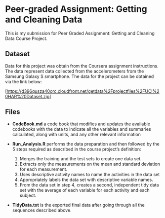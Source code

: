 # Peer-graded Assignment: Getting and Cleaning Data

This is my submission for Peer Graded Assignment: Getting and Cleaning Data Course Project.

## Dataset

Data for this project was obtain from the Coursera assignment instructions. The data represent data collected from the accelerometers from the Samsung Galaxy S smartphone. The data for the project can be obtained via the link below:

[https://d396qusza40orc.cloudfront.net/getdata%2Fprojectfiles%2FUCI%20HAR%20Dataset.zip]

## Files

- **CodeBook.md**  a code book that modifies and updates the available codebooks with the data to indicate all the variables and summaries calculated, along with units, and any other relevant information

- **Run_Analysis.R** performs the data preparation and then followed by the 5 steps required as described in the course project’s definition:
  1. Merges the training and the test sets to create one data set.
  2. Extracts only the measurements on the mean and standard deviation for each measurement.
  3. Uses descriptive activity names to name the activities in the data set
  4. Appropriately labels the data set with descriptive variable names.
  5. From the data set in step 4, creates a second, independent tidy data set with the average of each variable for each activity and each subject.

- **TidyData.txt** is the exported final data after going through all the sequences described above.
